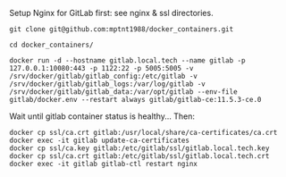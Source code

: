 Setup Nginx for GitLab first: see nginx & ssl directories.
```
git clone git@github.com:mptnt1988/docker_containers.git
```
```
cd docker_containers/
```
```
docker run -d --hostname gitlab.local.tech --name gitlab -p 127.0.0.1:10080:443 -p 1122:22 -p 5005:5005 -v /srv/docker/gitlab/gitlab_config:/etc/gitlab -v /srv/docker/gitlab/gitlab_logs:/var/log/gitlab -v /srv/docker/gitlab/gitlab_data:/var/opt/gitlab --env-file gitlab/docker.env --restart always gitlab/gitlab-ce:11.5.3-ce.0
```
Wait until gitlab container status is healthy... Then:
```
docker cp ssl/ca.crt gitlab:/usr/local/share/ca-certificates/ca.crt
docker exec -it gitlab update-ca-certificates
docker cp ssl/ca.key gitlab:/etc/gitlab/ssl/gitlab.local.tech.key
docker cp ssl/ca.crt gitlab:/etc/gitlab/ssl/gitlab.local.tech.crt
docker exec -it gitlab gitlab-ctl restart nginx
```
